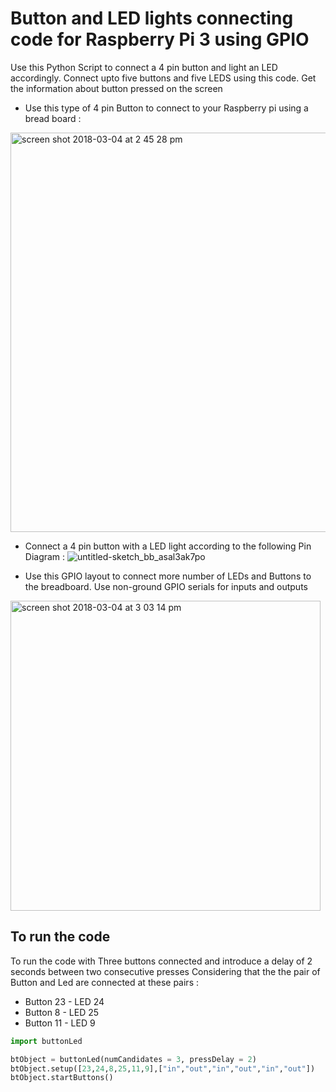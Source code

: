 # Button and LED lights connecting code for Raspberry Pi 3 using GPIO
Use this Python Script to connect a 4 pin button and light an LED accordingly. 
Connect upto five buttons and five LEDS using this code.
Get the information about button pressed on the screen

- Use this type of 4 pin Button to connect to your Raspberry pi using a bread board :

<img width="639" alt="screen shot 2018-03-04 at 2 45 28 pm" src="https://user-images.githubusercontent.com/9898343/36944179-e541e7d0-1fbc-11e8-891b-1e8d774b919d.png">

- Connect a 4 pin button with a LED light according to the following Pin Diagram :
![untitled-sketch_bb_asal3ak7po](https://user-images.githubusercontent.com/9898343/36944167-ab33ba46-1fbc-11e8-8bb6-c3cf9e106d08.jpg)

- Use this GPIO layout to connect more number of LEDs and Buttons to the breadboard. Use non-ground GPIO serials for inputs and outputs
<img width="496" alt="screen shot 2018-03-04 at 3 03 14 pm" src="https://user-images.githubusercontent.com/9898343/36944198-3196347e-1fbd-11e8-89bc-ca0f4dbce165.png">


## To run the code 

To run the code with Three buttons connected and introduce a delay of 2 seconds between two consecutive presses
Considering that the the pair of Button and Led are connected at these pairs :
- Button 23 - LED 24
- Button 8 - LED 25
- Button 11 - LED 9

```python
import buttonLed

btObject = buttonLed(numCandidates = 3, pressDelay = 2)
btObject.setup([23,24,8,25,11,9],["in","out","in","out","in","out"])
btObject.startButtons()
```
